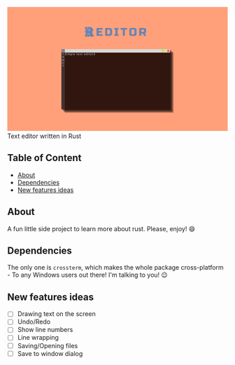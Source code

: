 ![# REDITOR](./graphic.svg "REDITOR")
Text editor written in Rust

## Table of Content
- [About](#about)
- [Dependencies](#dependencies)
- [New features ideas](#new-features-ideas)

## About
A fun little side project to learn more about rust. Please, enjoy! :smile:

## Dependencies
The only one is `crossterm`, which makes the whole package cross-platform - To any Windows users out there! I'm talking to you! :wink: 

## New features ideas
- [ ] Drawing text on the screen
- [ ] Undo/Redo
- [ ] Show line numbers
- [ ] Line wrapping
- [ ] Saving/Opening files
- [ ] Save to window dialog
